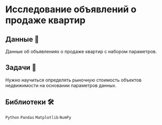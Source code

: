 # Исследование объявлений о продаже квартир

## Данные 📁
Данные об объявлениях о продаже квартир с набором параметров.

## Задачи 📝

Нужно научиться определять рыночную стоимость объектов недвижимости на основании параметров данных.

## Библиотеки 🛠️

`Python` `Pandas` `Matplotlib` `NumPy`

